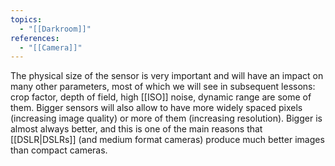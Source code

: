 ```yaml
---
topics:
  - "[[Darkroom]]"
references:
  - "[[Camera]]"
---
```

The physical size of the sensor is very important and will have an impact on many other parameters, most of which we will see in subsequent lessons: crop factor, depth of field, high [[ISO]] noise, dynamic range are some of them. Bigger sensors will also allow to have more widely spaced pixels (increasing image quality) or more of them (increasing resolution). Bigger is almost always better, and this is one of the main reasons that [[DSLR|DSLRs]] (and medium format cameras) produce much better images than compact cameras.

